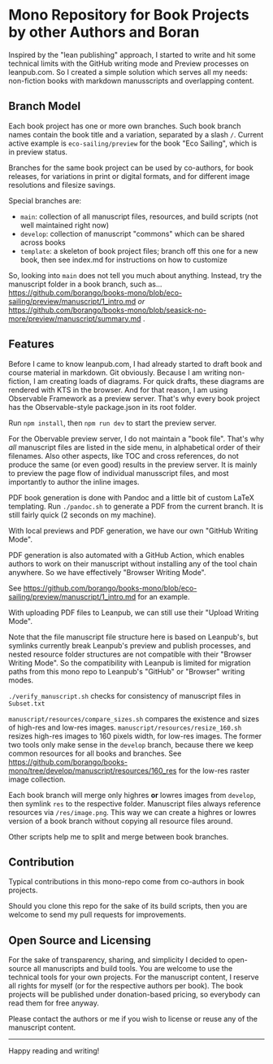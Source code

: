 # Mono Repository for Book Projects by other Authors and Boran

Inspired by the "lean publishing" approach, I started to write and hit some technical limits with the GitHub writing mode and Preview processes on leanpub.com. So I created a simple solution which serves all my needs: non-fiction books with markdown manusscripts and overlapping content.

## Branch Model

Each book project has one or more own branches. Such book branch names contain the book title and a variation, separated by a slash `/`. Current active example is `eco-sailing/preview` for the book "Eco Sailing", which is in preview status.

Branches for the same book project can be used by co-authors, for book releases, for variations in print or digital formats, and for different image resolutions and filesize savings.

Special branches are:

- `main`: collection of all manuscript files, resources, and build scripts (not well maintained right now)
- `develop`: collection of manuscript "commons" which can be shared across books
- `template`: a skeleton of book project files; branch off this one for a new book, then see index.md for instructions on how to customize

So, looking into `main` does not tell you much about anything. Instead, try the manuscript folder in a book branch, such as...  
https://github.com/borango/books-mono/blob/eco-sailing/preview/manuscript/1_intro.md *or*  
https://github.com/borango/books-mono/blob/seasick-no-more/preview/manuscript/summary.md .

## Features

Before I came to know leanpub.com, I had already started to draft book and course material in markdown. Git obviously. Because I am writing non-fiction, I am creating loads of diagrams. For quick drafts, these diagrams are rendered with KTS in the browser. And for that reason, I am using Observable Framework as a preview server. That's why every book project has the Observable-style package.json in its root folder.

Run `npm install`, then `npm run dev` to start the preview server.

For the Obervable preview server, I do not maintain a "book file". That's why *all* manuscript files are listed in the side menu, in alphabetical order of their filenames. Also other aspects, like TOC and cross references, do not produce the same (or even good) results in the preview server. It is mainly to preview the page flow of individual manusscript files, and most importantly to author the inline images.

PDF book generation is done with Pandoc and a little bit of custom LaTeX templating. Run `./pandoc.sh` to generate a PDF from the current branch. It is still fairly quick (2 seconds on my machine).

With local previews and PDF generation, we have our own "GitHub Writing Mode".

PDF generation is also automated with a GitHub Action, which enables authors to work on their manuscript without installing any of the tool chain anywhere. So we have effectively "Browser Writing Mode".

See https://github.com/borango/books-mono/blob/eco-sailing/preview/manuscript/1_intro.md for an example.

With uploading PDF files to Leanpub, we can still use their "Upload Writing Mode".

Note that the file manuscript file structure here is based on Leanpub's, but symlinks currently break Leanpub's preview and publish processes, and nested resource folder structures are not compatible with their "Browser Writing Mode". So the compatibility with Leanpub is limited for migration paths from this mono repo to Leanpub's "GitHub" or "Browser" writing modes.

`./verify_manuscript.sh` checks for consistency of manuscript files in `Subset.txt`

`manuscript/resources/compare_sizes.sh` compares the existence and sizes of high-res and low-res images.
`manuscript/resources/resize_160.sh` resizes high-res images to 160 pixels width, for low-res images.
The former two tools only make sense in the `develop` branch, because there we keep common resources for all books and branches. See https://github.com/borango/books-mono/tree/develop/manuscript/resources/160_res for the low-res raster image collection.

Each book branch will merge only highres **or** lowres images from `develop`, then symlink `res` to the respective folder. Manuscript files always reference resources via `/res/image.png`. This way we can create a highres or lowres version of a book branch without copying all resource files around.

Other scripts help me to split and merge between book branches.

## Contribution

Typical contributions in this mono-repo come from co-authors in book projects.

Should you clone this repo for the sake of its build scripts, then you are welcome to send my pull requests for improvements.

## Open Source and Licensing

For the sake of transparency, sharing, and simplicity I decided to open-source all manuscripts and build tools. You are welcome to use the technical tools for your own projects. For the manuscript content, I reserve all rights for myself (or for the respective authors per book). The book projects will be published under donation-based pricing, so everybody can read them for free anyway.

Please contact the authors or me if you wish to license or reuse any of the manuscript content.

- - -

Happy reading and writing!

